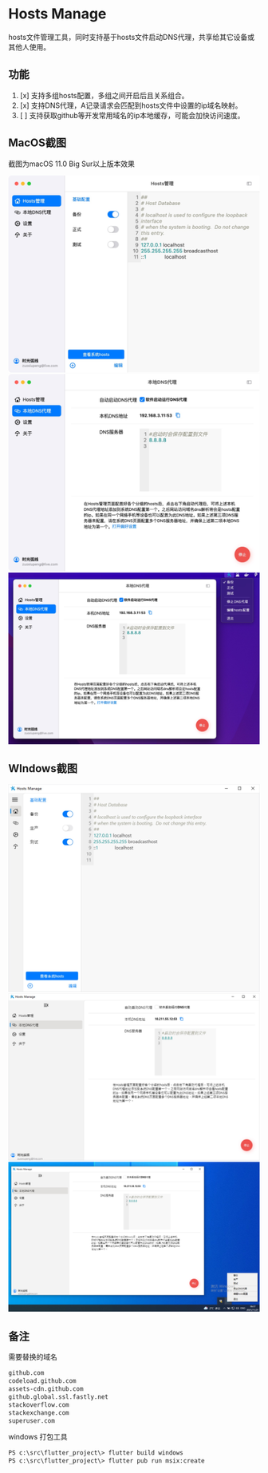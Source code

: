 # Hosts Manage

hosts文件管理工具，同时支持基于hosts文件启动DNS代理，共享给其它设备或其他人使用。

## 功能
1. [x] 支持多组hosts配置，多组之间开启后且关系组合。
2. [x] 支持DNS代理，A记录请求会匹配到hosts文件中设置的ip域名映射。
3. [ ] 支持获取github等开发常用域名的ip本地缓存，可能会加快访问速度。 

## MacOS截图

截图为macOS 11.0 Big Sur以上版本效果

![](snapshot/macos01.jpg)
![](snapshot/macos02.jpg)
![](snapshot/macos03.jpg)

## WIndows截图
![](snapshot/windows01.jpg)
![](snapshot/windows02.jpg)
![](snapshot/windows03.jpg)

## 备注

需要替换的域名
```
github.com
codeload.github.com
assets-cdn.github.com
github.global.ssl.fastly.net
stackoverflow.com
stackexchange.com
superuser.com
```

windows 打包工具
```
PS c:\src\flutter_project\> flutter build windows
PS c:\src\flutter_project\> flutter pub run msix:create
```
